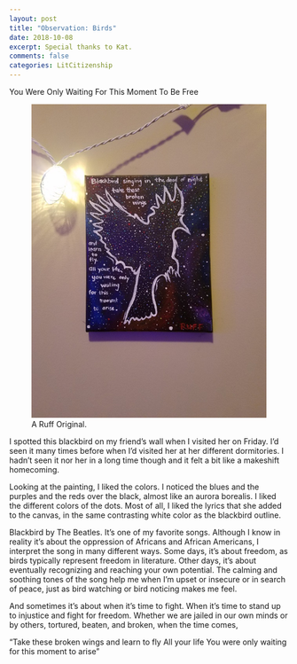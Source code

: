 ```yaml
---
layout: post
title: "Observation: Birds"
date: 2018-10-08
excerpt: Special thanks to Kat.
comments: false
categories: LitCitizenship
---
```

You Were Only Waiting For This Moment To Be Free

<figure>
    <a href="/LitCitizenship/images/blackbird.jpg"><img src="/LitCitizenship/images/blackbird600x799.jpg"></a>
	<figcaption>A Ruff Original.</figcaption>
</figure>

I spotted this blackbird on my friend’s wall when I visited her on Friday. I’d seen it many times before when I’d visited her at her different dormitories. I hadn’t seen it nor her in a long time though and it felt a bit like a makeshift homecoming.

Looking at the painting, I liked the colors. I noticed the blues and the purples and the reds over the black, almost like an aurora borealis. I liked the different colors of the dots. Most of all, I liked the lyrics that she added to the canvas, in the same contrasting white color as the blackbird outline.

Blackbird by The Beatles. It’s one of my favorite songs. Although I know in reality it’s about the oppression of Africans and African Americans, I interpret the song in many different ways. Some days, it’s about freedom, as birds typically represent freedom in literature. Other days, it’s about eventually recognizing and reaching your own potential. The calming and soothing tones of the song help me when I’m upset or insecure or in search of peace, just as bird watching or bird noticing makes me feel.

And sometimes it’s about when it’s time to fight. When it’s time to stand up to injustice and fight for freedom. Whether we are jailed in our own minds or by others, tortured, beaten, and broken, when the time comes,

“Take these broken wings and learn to fly
All your life
You were only waiting for this moment to arise”
